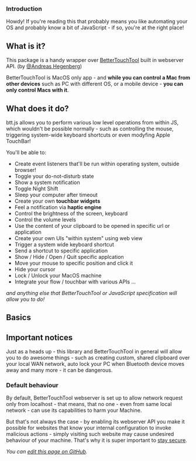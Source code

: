 ### Introduction

Howdy! If you're reading this that probably means you like automating your OS and probably know a bit of JavaScript - if so, you're at the right place! 

## What is it?

This package is a handy wrapper over [BetterTouchTool](https://folivora.ai/) built in webserver API. (by [@Andreas Hegenberg](https://github.com/fifafu))

BetterTouchTool is MacOS only app - and **while you can control a Mac from other devices** such as PC with different OS, or a mobile device - **you can only control Macs with it**.

## What does it do?


btt.js allows you to perform various low level operations from within JS, which wouldn't be possible normally - such as controlling the mouse, triggering system-wide keyboard shortcuts or even modyfing Apple TouchBar!

You'll be able to:

* Create event listeners that'll be run within operating system, outside browser!
* Toggle your do-not-disturb state
* Show a system notification
* Toggle Night Shift
* Sleep your computer after timeout
* Create your own **touchbar widgets**
* Feel a notification via **haptic engine**
* Control the brightness of the screen, keyboard
* Control the volume levels
* Use the content of your clipboard to be opened in specific url or application
* Create your own UIs "within system" using web view 
* Trigger a system wide keyboard shortcut
* Send a shortcut to specific application
* Show / Hide / Open / Quit specific applcation
* Move your mouse to specific position and click it
* Hide your cursor
* Lock / Unlock your MacOS machine
* Integrate your flow / touchbar with various APIs ...

*and anything else that BetterTouchTool or JavaScript specification will allow you to do!*

## Basics
<!-- ADD screenshots, say how to copy JSONs from BTT -->

## Important notices

Just as a heads up - this library and BetterTouchTool in general will allow you to do awesome things - such as creating custom, shared clipboard over your local WAN network, auto lock your PC when Bluetooth device moves away and many more - it can be dangerous.

### Default behaviour
By default, BetterTouchTool webserver is set up to allow network request only from localhost - that means, that no one - even from same local network - can use its capabilities to harm your Machine. 

But that's not always the case - by enabling its webserver API you make it possible for websites that know your internal configuration to invoke malicious actions - simply visiting such website may cause undesired behaviour of your machine. That's why it is super important to [stay secure](https://worie.github.io/btt/guide/getting-started.html#staying-secure).

_You can [edit this page on GitHub](https://github.com/Worie/btt/blob/master/docs/guide/introduction.md)._